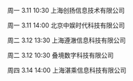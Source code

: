 <p> 周一     3.11    10:30   上海创扬信息技术有限公司</p>
<p> 周一     3.11    14:00   北京中娱时代科技有限公司</p>
<p> 周二     3.12    13:30   上海遵澈信息科技有限公司</p>
<p> 周二     3.12    10:30   叠境数字科技有限公司</p>
<p> 周四     3.14    14:00   上海湛乘信息科技有限公司 </p>
<p> </p>
<p> </p>
<p> </p>
<p> </p>
<p> </p>
<p> </p>
<p> </p>
<p> </p>
<p> </p>
<p> </p>
<p> </p>
<p> </p>
